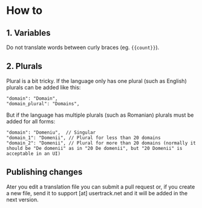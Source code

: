 # How to

## 1. Variables
Do not translate words between curly braces (eg. `{{count}}`).

## 2. Plurals
Plural is a bit tricky. If the language only has one plural (such as English) plurals can be added like this:

```
"domain": "Domain",
"domain_plural": "Domains",
```

But if the language has multiple plurals (such as Romanian) plurals must be added for all forms:

```
"domain": "Domeniu",  // Singular
"domain_1": "Domenii", // Plural for less than 20 domains
"domain_2": "Domenii", // Plural for more than 20 domains (normally it should be "De domenii" as in "20 De domenii", but "20 Domenii" is acceptable in an UI)
```

## Publishing changes
Ater you edit a translation file you can submit a pull request or, if you create a new file, send it to support [at] usertrack.net and it will be added in the next version.
